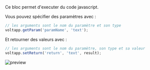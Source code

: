 Ce bloc permet d'executer du code javascript.

Vous pouvez spécifier des paramètres avec :

```js
// les arguments sont le nom du paramètre et son type
voltapp.getParam('paramName', 'text');
```

Et retourner des valeurs avec :

```js
// les arguments sont le nom du paramètre, son type et sa valeur
voltapp.setReturn('return', 'text', result);
```


![preview](/images/controls/runJs-fr.png)